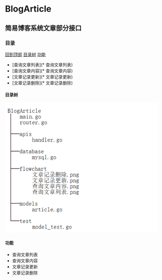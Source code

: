 # BlogArticle

## 简易博客系统文章部分接口

### 目录
[回到顶部](#readme)
[目录树](####目录树)
[功能](####功能)
 * [查询文章列表](* 查询文章列表)
 * [查询文章内容](* 查询文章内容)
 * [文章记录更新](* 文章记录更新)
 * [文章记录删除](* 文章记录删除)

#### 目录树
![404 找不到！](https://github.com/jookme/BlogArticle/blob/master/tree.png "目录树")

#### 功能
  * 查询文章列表
  * 查询文章内容
  * 文章记录更新
  * 文章记录删除


